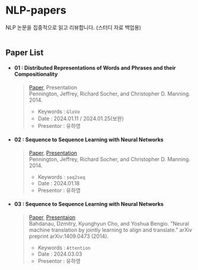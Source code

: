 # NLP-papers
NLP 논문을 집중적으로 읽고 리뷰합니다.
(스터디 자료 백업용)
</br></br>


## Paper List
- #### 01 : Distributed Representations of Words and Phrases and their Compositionality
  > [Paper](https://nlp.stanford.edu/pubs/glove.pdf), Presentation</br> 
  > Pennington, Jeffrey, Richard Socher, and Christopher D. Manning. 2014.
  >
  > - Keywords : `GloVe`
  > - Date : 2024.01.11 / 2024.01.25(보완)
  > - Presentor : 유하영
  
- #### 02 : Sequence to Sequence Learning with Neural Networks
  > [Paper](https://proceedings.neurips.cc/paper_files/paper/2014/file/a14ac55a4f27472c5d894ec1c3c743d2-Paper.pdf), [Presentation](https://github.com/Hayeonggg/NLP-papers/blob/main/presentations/seq2seq_24.01.18_%EC%9C%A0%ED%95%98%EC%98%81.pdf)</br> 
  > Pennington, Jeffrey, Richard Socher, and Christopher D. Manning. 2014.
  >
  > - Keywords : `seq2seq`
  > - Date : 2024.01.18
  > - Presentor : 유하영
  >

- #### 03 : Sequence to Sequence Learning with Neural Networks
  > [Paper](https://arxiv.org/pdf/1409.0473.pdf), [Presentaion](https://github.com/Hayeonggg/NLP-papers/blob/main/presentations/Attention_24.03.03_%EC%9C%A0%ED%95%98%EC%98%81.pdf)</br> 
  > Bahdanau, Dzmitry, Kyunghyun Cho, and Yoshua Bengio. "Neural machine translation by jointly learning to align and translate." arXiv preprint arXiv:1409.0473 (2014). 
  > - Keywords : `Attention`
  > - Date : 2024.03.03
  > - Presentor : 유하영




